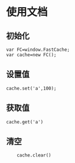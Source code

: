 # 使用文档

## 初始化

	var FC=window.FastCache;
	var cache=new FC();

## 设置值
	cache.set('a',100);

## 获取值
	cache.get('a')

## 清空
```
	cache.clear()
```
